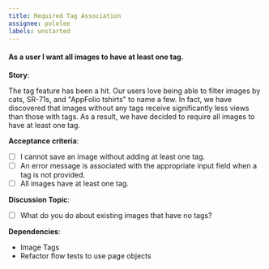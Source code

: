 ```yaml
---
title: Required Tag Association
assignee: pololee
labels: unstarted
---
```


#### As a user I want all images to have at least one tag.

__Story__:

The tag feature has been a hit. Our users love being able to filter images by
cats, SR-71s, and "AppFolio tshirts" to name a few. In fact, we have discovered
that images without any tags receive significantly less views than those with
tags. As a result, we have decided to require all images to have at least one
tag.

__Acceptance criteria__:
- [ ] I cannot save an image without adding at least one tag.
- [ ] An error message is associated with the appropriate input field when a
tag is not provided.
- [ ] All images have at least one tag.

__Discussion Topic__:
- [ ] What do you do about existing images that have no tags?

__Dependencies__:
- Image Tags
- Refactor flow tests to use page objects
